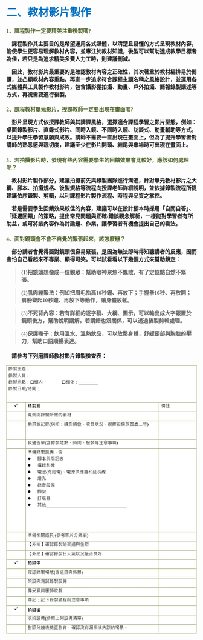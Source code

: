 # <font color=#0071C2 face=微軟正黑體>二、教材影片製作</font>

<font face=微軟正黑體>

<font color=#4E6228 face=微軟正黑體><h4>1、課程製作一定要精美注重後製嗎?</font>

<p>&nbsp;&nbsp;&nbsp;&nbsp;課程製作其主要目的是希望運用各式媒體，以清楚且易懂的方式呈現教材內容，能使學生更容易理解教材內容，並專注於教材知識，後製可以幫助達成教學目標者為佳，若只是為追求精美多費人力工時，則建議刪減。 </p>

<p>&nbsp;&nbsp;&nbsp;&nbsp;因此，教材影片最重要的是確認教材內容之正確性，其次著重於教材編排易於閱讀，並凸顯教材內容重點。再進一步追求符合課程主題名稱之風格設計，並運用各式媒體與工具製作教材影片，包含攝影棚拍攝、動畫、戶外拍攝、簡報錄製講述等方式，再視需要進行後製。 </p>

<font color=#4E6228 face=微軟正黑體><h4>2、課程教材單元影片，授課教師一定要出現在畫面嗎?</font>

<p>&nbsp;&nbsp;&nbsp;&nbsp;影片呈現方式依授課教師與其講課風格，選擇適合課程學習之影片型態，例如：桌面錄製影片、直錄式影片、同時入鏡、不同時入鏡、訪談式、動畫輔助等方式，以提升學生學習意願與成效。講師不需要一直出現在畫面上，但為了提升學習者對講師的熟悉感與親切度，建議至少在影片開頭、結尾與串場時可出現在畫面上。 </p>

<font color=#4E6228 face=微軟正黑體><h4>3、若拍攝影片時，發現有些內容需要學生的回饋效果會比較好，應該如何處理呢？</font>

<p>&nbsp;&nbsp;&nbsp;&nbsp;教材影片製作部分，建議拍攝前先與錄製團隊進行溝通，針對單元教材影片之大綱、腳本、拍攝規格、後製規格等流程向授課老師詳細說明，並依據錄製流程所提建議依序錄製、剪輯，以利課程影片製作流程、時程與品質之掌控。 </p>

<p>&nbsp;&nbsp;&nbsp;&nbsp;若是需要學生回饋效果較佳的內容，建議可以在設計腳本時採用「自問自答」、「延遲回饋」的策略，提出常見問題與正確/錯誤觀念解析，一樣能對學習者有所助益，或可將該內容作為討論題、作業，讓學習者有機會提出自己的看法。 </p>

<font color=#4E6228 face=微軟正黑體><h4>4、面對鏡頭會不會不自覺的緊張起來，該怎麼辦？</font>

<p>&nbsp;&nbsp;&nbsp;&nbsp;部分講者會覺得面對鏡頭很容易緊張，是因為無法即時得知聽講者的反應，因而害怕自己看起來不專業、顯得可笑。可以試看看以下幾個方式來幫助鎮定： </p>

><p>(1)把鏡頭想像成一位觀眾：幫助眼神聚焦不飄散，有了定位點自然不緊張。 </p>

><p>(2)肌肉繃緊法：例如把眉毛抬高10秒鐘、再放下；手握拳10秒、再放開；肩膀聳起10秒鐘、再放下等動作，讓身體放鬆。 </p>

><p>(3)不死背內容：若有詳細的逐字稿、大綱、圖示，可以輸出成大字報置於鏡頭後方，幫助說明講解。若講錯也沒關係，可以透過後製剪輯處理。 </p>

><p>(4)保護嗓子：飲用溫水、溫熱飲品，可以放鬆身體，舒緩頸部與胸腔的壓力，幫助口語順暢表達。 </p>

<font color=#4E6228 face=微軟正黑體><h4></font>

<p>&nbsp;&nbsp;&nbsp;&nbsp;請參考下列磨課師教材影片錄製檢查表： </p>

![](影片錄製檢查表.jpg)